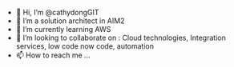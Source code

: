 - 👋 Hi, I’m @cathydongGIT
- 👀 I’m a solution architect in AIM2
- 🌱 I’m currently learning AWS
- 💞️ I’m looking to collaborate on : Cloud technologies, Integration services, low code now code, automation
- 📫 How to reach me ...

<!---
cathydongGIT/cathydongGIT is a ✨ special ✨ repository because its `README.md` (this file) appears on your GitHub profile.
You can click the Preview link to take a look at your changes.
--->
